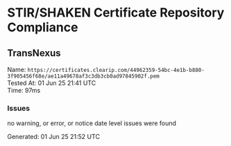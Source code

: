 # STIR/SHAKEN Certificate Repository Compliance

## TransNexus

Name: `https://certificates.clearip.com/44962359-54bc-4e1b-b880-3f905456f68e/ae11a49678af3c3db3cb0ad97845902f.pem`\
Tested At: 01 Jun 25 21:41 UTC\
Time: 97ms

### Issues

no warning, or error, or notice date level issues were found

Generated: 01 Jun 25 21:52 UTC